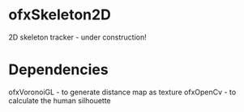 ofxSkeleton2D
=============

2D skeleton tracker - under construction!

Dependencies
============
ofxVoronoiGL - to generate distance map as texture
ofxOpenCv - to calculate the human silhouette 